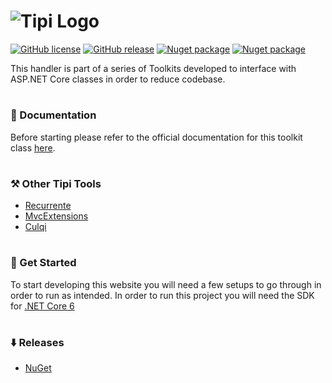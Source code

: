 <h1>
  <img src="https://skyloft.sfo3.cdn.digitaloceanspaces.com/nuget/toolkit-banner.png" alt="Tipi Logo">
</h1>

[![GitHub license](https://img.shields.io/github/license/TipiCode/query-builder.svg)](https://github.com/TipiCode/query-builder/blob/master/LICENSE)
[![GitHub release](https://img.shields.io/github/v/release/TipiCode/query-builder.svg)](https://github.com/TipiCode/query-builder/releases)
[![Nuget package](https://img.shields.io/nuget/dt/Tipi.Tools.HttpRequestHandler)](https://img.shields.io/nuget/dt/Tipi.Tools.HttpRequestHandler)
[![Nuget package](https://img.shields.io/nuget/v/Tipi.Tools.HttpRequestHandler)](https://img.shields.io/nuget/v/Tipi.Tools.HttpRequestHandler)

This handler is part of a series of Toolkits developed to interface with ASP.NET Core classes in order to reduce codebase.

<h1></h1>

### 📝 Documentation
Before starting please refer to the official documentation for this toolkit class [here](https://docs.codingtipi.com).

<h1></h1>

### ⚒️ Other Tipi Tools
- [Recurrente](https://github.com/TipiCode/recurrente)
- [MvcExtensions](https://github.com/TipiCode/ui-extensions-mvc)
- [Culqi](https://github.com/TipiCode/culqi)

<h1></h1>

### 📌 Get Started
To start developing this website you will need a few setups to go through in order to run as intended. 
In order to run this project you will need the SDK for [.NET Core 6](https://dotnet.microsoft.com/en-us/download/dotnet/6.0)

<h1></h1>

### ⬇️ Releases
- [NuGet](https://www.nuget.org/packages/Tipi.Tools.QueryBuilder)
